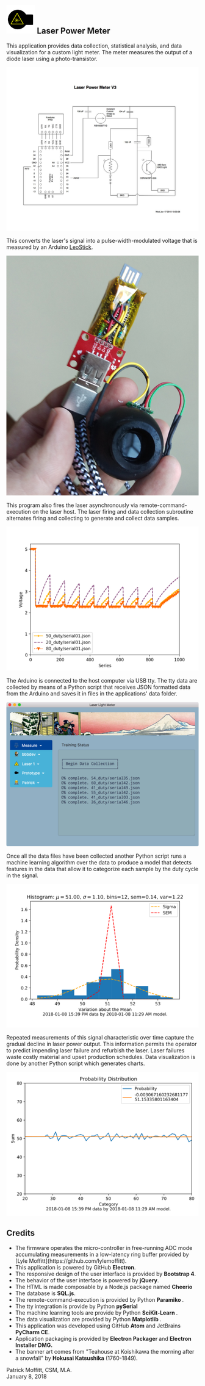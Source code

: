 <img src="./app/img/LightMeter.png" height="75px" /> Laser Power Meter
-----------------
This application provides data collection, statistical analysis, and data visualization for a custom light meter. The meter measures the output of a diode laser using a photo-transistor.

![Schematic](images/LaserPowerMeter_V3.jpg)

This converts the laser's signal into a pulse-width-modulated voltage that is measured by an Arduino [LeoStick](https://www.freetronics.com.au/products/leostick).

![Meter](images/light_meter.jpg)

This program also fires the laser asynchronously via remote-command-execution on the laser host. The laser firing and data collection subroutine alternates firing and collecting to generate and collect data samples.

![Sample Data](images/meter_readings.png)

The Arduino is connected to the host computer via USB tty. The tty data are collected by means of a Python script that receives JSON formatted data from the Arduino and saves it in files in the applications' data folder.

<img alt="data collection" src="./images/data_collection.png" width="888px"/>

Once all the data files have been collected another Python script runs a machine learning algorithm over the data to produce a model that detects features in the data that allow it to categorize each sample by the duty cycle in the signal.

<img alt="histogram" src="./images/mean_variance_1515443996_data_by_1515428959_model.svg" width="888px"/>

Repeated measurements of this signal characteristic over time capture the gradual decline in laser power output. This information permits the operator to predict impending laser failure and refurbish the laser. Laser failures waste costly material and upset production schedules. Data visualization is done by another Python script which generates charts.

<img alt="probability distribution" src="./images/prob_dist_1515443996_data_by_1515428959_model.svg" width="888px"/>

Credits
-------
<ul class="card-text">
  <li>The firmware operates the micro-controller in free-running ADC mode accumulating measurements in a low-latency ring buffer provided by [Lyle Moffitt](https://github.com/lylemoffitt).
  <li>This application is powered by GitHub <strong>Electron</strong>.</li>
  <li>The responsive design of the user interface is provided
  by <strong>Bootstrap 4</strong>.</li>
  <li>The behavior of the user interface is powered by <strong>jQuery</strong>.
  </li>
  <li>The HTML is made composable by a Node.js package named
    <strong>Cheerio</strong></li>
  <li>The database is <strong>SQL.js</strong>.</li>
  <li>The remote-command-execution is provided by Python <strong>Paramiko
  </strong>.</li>
  <li>The tty integration is provide by Python <strong>pySerial</strong></li>
  <li>The machine learning tools are provide by Python <strong>SciKit-Learn
  </strong>.</li>
  <li>The data visualization are provided by Python <strong>Matplotlib
  </strong>.</li>
  <li>This application was developed using GitHub <strong>Atom</strong> and
    JetBrains <strong>PyCharm CE</strong>.</li>
  <li>Application packaging is provided by <strong>Electron Packager
    </strong> and <strong>Electron Installer DMG.</strong></li>
  <li>The banner art comes from &quot;Teahouse at Koishikawa the morning after
      a snowfall&quot; by <strong>Hokusai Katsushika</strong> (1760-1849).</li>
</ul>
Patrick Moffitt, CSM, M.A.<br/>
January 8, 2018<br/>
